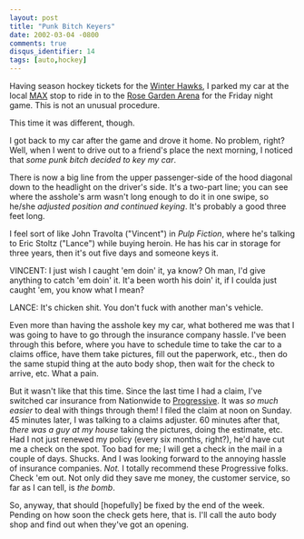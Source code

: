 ```yaml
---
layout: post
title: "Punk Bitch Keyers"
date: 2002-03-04 -0800
comments: true
disqus_identifier: 14
tags: [auto,hockey]
---
```

Having season hockey tickets for the [Winter
Hawks](http://www.winterhawks.com), I parked my car at the local
[MAX](http://www.tri-met.org/max/) stop to ride in to the [Rose Garden
Arena](http://www.rosequarter.com/) for the Friday night game. This is
not an unusual procedure.
 
 This time it was different, though.
 
 I got back to my car after the game and drove it home. No problem,
right? Well, when I went to drive out to a friend's place the next
morning, I noticed that *some punk bitch decided to key my car*.
 
 There is now a big line from the upper passenger-side of the hood
diagonal down to the headlight on the driver's side. It's a two-part
line; you can see where the asshole's arm wasn't long enough to do it in
one swipe, so he/she *adjusted position and continued keying*. It's
probably a good three feet long.
 
 I feel sort of like John Travolta ("Vincent") in *Pulp Fiction*, where
he's talking to Eric Stoltz ("Lance") while buying heroin. He has his
car in storage for three years, then it's out five days and someone keys
it.
 
 VINCENT: I just wish I caught 'em doin' it, ya know? Oh man, I'd give
anything to catch 'em doin' it. It'a been worth his doin' it, if I
coulda just caught 'em, you know what I mean?
 
 LANCE: It's chicken shit. You don't fuck with another man's vehicle.
 
 Even more than having the asshole key my car, what bothered me was that
I was going to have to go through the insurance company hassle. I've
been through this before, where you have to schedule time to take the
car to a claims office, have them take pictures, fill out the paperwork,
etc., then do the same stupid thing at the auto body shop, then wait for
the check to arrive, etc. What a pain.
 
 But it wasn't like that this time. Since the last time I had a claim,
I've switched car insurance from Nationwide to
[Progressive](http://www.progressive.com). It was *so much easier* to
deal with things through them! I filed the claim at noon on Sunday. 45
minutes later, I was talking to a claims adjuster. 60 minutes after
that, *there was a guy at my house* taking the pictures, doing the
estimate, etc. Had I not just renewed my policy (every six months,
right?), he'd have cut me a check on the spot. Too bad for me; I will
get a check in the mail in a couple of days. Shucks. And I was looking
forward to the annoying hassle of insurance companies. *Not.* I totally
recommend these Progressive folks. Check 'em out. Not only did they save
me money, the customer service, so far as I can tell, is *the bomb*.
 
 So, anyway, that should [hopefully] be fixed by the end of the week.
Pending on how soon the check gets here, that is. I'll call the auto
body shop and find out when they've got an opening.
